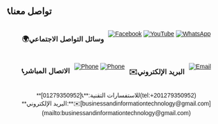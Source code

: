 ## 📞تواصل معنا

<div align="center" style="display:flex;justify-content:center;gap:10px;flex-wrap:wrap;font-family:'Cairo',sans-serif;">

### 🌍وسائل التواصل الاجتماعي
[![Facebook](https://img.shields.io/badge/Facebook-الصفحة_الرسمية-1877F2?style=for-the-badge&logo=facebook&logoColor=white)](https://www.facebook.com/share/1ALNcSquXH/)
[![YouTube](https://img.shields.io/badge/YouTube-قناة_تعليمية-FF0000?style=for-the-badge&logo=youtube&logoColor=white)](https://youtube.com/@mo-code1?si=SGnmTIbE069JIbrB)
[![WhatsApp](https://img.shields.io/badge/WhatsApp-قناة_التواصل-25D366?style=for-the-badge&logo=whatsapp&logoColor=white)](https://whatsapp.com/channel/0029VaxnCdVJUM2S7zEY7v2u)

### 📞الاتصال المباشر
[![Phone](https://img.shields.io/badge/المهندس_محمد_عصام-01279350952-008000?style=for-the-badge&logo=phone&logoColor=white)](tel:+201279350952)
[![Phone](https://img.shields.io/badge/مدير_التسويق_محمد_سليمان-01208526152-008000?style=for-the-badge&logo=phone&logoColor=white)](tel:+201208526152)

### ✉️البريد الإلكتروني
[![Email](https://img.shields.io/badge/البريد_الإلكتروني-businessandinformationtechnology@gmail.com-D14836?style=for-the-badge&logo=gmail&logoColor=white)](mailto:businessandinformationtechnology@gmail.com)

</div>

<div align="center" style="margin-top:15px;font-family:'Cairo',sans-serif;">
**للاستفسارات التقنية:**📞[01279350952](tel:+201279350952)<br>
**البريد الإلكتروني:**✉️[businessandinformationtechnology@gmail.com](mailto:businessandinformationtechnology@gmail.com)
</div>
